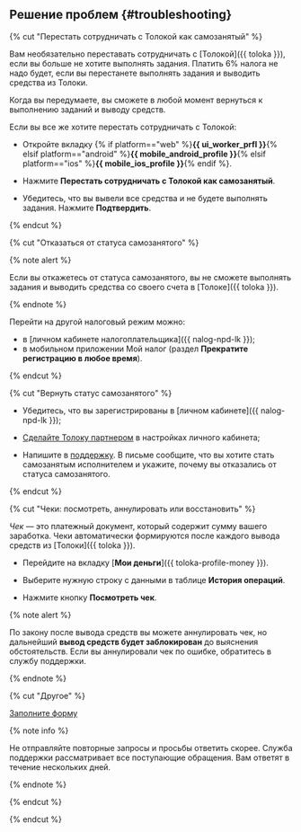 ## Решение проблем {#troubleshooting}

{% cut "Перестать сотрудничать с Толокой как самозанятый" %}

Вам необязательно переставать сотрудничать с [Толокой]({{ toloka }}), если вы больше не хотите выполнять задания. Платить 6% налога не надо будет, если вы перестанете выполнять задания и выводить средства из Толоки.

Когда вы передумаете, вы сможете в любой момент вернуться к выполнению заданий и выводу средств.

Если вы все же хотите перестать сотрудничать с Толокой:


  * Откройте вкладку {% if platform=="web" %}**{{ ui_worker_prfl }}**{% elsif platform=="android" %}**{{ mobile_android_profile }}**{% elsif platform=="ios" %}**{{ mobile_ios_profile }}**{% endif %}.

  * Нажмите **Перестать сотрудничать с Толокой как самозанятый**.

  * Убедитесь, что вы вывели все средства и не будете выполнять задания. Нажмите **Подтвердить**.


{% endcut %}

{% cut "Отказаться от статуса самозанятого" %}

{% note alert %}

Если вы откажетесь от статуса самозанятого, вы не сможете выполнять задания и выводить средства со своего счета в [Толоке]({{ toloka }}).

{% endnote %}

Перейти на другой налоговый режим можно:

- в [личном кабинете налогоплательщика]({{ nalog-npd-lk }});
- в мобильном приложении Мой налог (раздел **Прекратите регистрацию в любое время**).

{% endcut %}

{% cut "Вернуть статус самозанятого" %}

  * Убедитесь, что вы зарегистрированы в [личном кабинете]({{ nalog-npd-lk }});

  * [Сделайте Толоку партнером](../self-employed/accept-status.dita#accept-status/section_f3t_j4p_bmb) в настройках личного кабинета;

  * Напишите в [поддержку](../troubleshooting/troubleshooting.dita). В письме сообщите, что вы хотите стать самозанятым исполнителем и укажите, почему вы отказались от статуса самозанятого.

{% endcut %}

{% cut "Чеки: посмотреть, аннулировать или восстановить" %}

_Чек_ — это платежный документ, который содержит сумму вашего заработка. Чеки автоматически формируются после каждого вывода средств из [Толоки]({{ toloka }}).

  * Перейдите на вкладку [**Мои деньги**]({{ toloka-profile-money }}).

  * Выберите нужную строку с данными в таблице **История операций**.

  * Нажмите кнопку **Посмотреть чек**.

{% note alert %}

По закону после вывода средств вы можете аннулировать чек, но дальнейший **вывод средств будет заблокирован** до выяснения обстоятельств. Если вы аннулировали чек по ошибке, обратитесь в службу поддержки.

{% endnote %}

{% cut "Другое" %}

[Заполните форму](../../troubleshooting/support.md)

{% note info %}

Не отправляйте повторные запросы и просьбы ответить скорее. Служба поддержки рассматривает все поступающие обращения. Вам ответят в течение нескольких дней.

{% endnote %}

{% endcut %}

{% endcut %}
